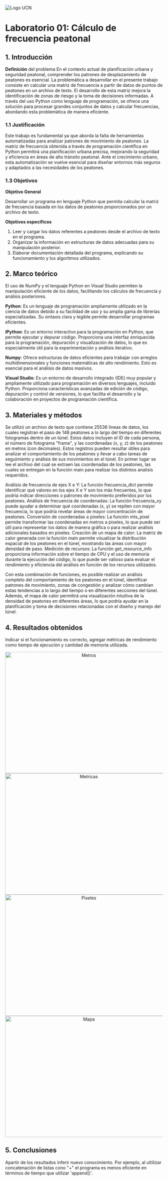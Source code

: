 ![Logo UCN](images/60x60-ucn-negro.png)
# Laboratorio 01: Cálculo de frecuencia peatonal 


## 1. Introducción 

**Definición** del problema
En el contexto actual de planificación urbana y seguridad peatonal, comprender los patrones de desplazamiento de peatones es esencial. La problemática a desarrollar en el presente trabajo consiste en calcular una matriz de frecuencia a partir de datos de puntos de peatones en un archivo de texto. El desarrollo de esta matriz mejora la identificación de zonas de riesgo y la toma de decisiones informadas. A través del uso Python como lenguaje de programación, se ofrece una solución para procesar grandes conjuntos de datos y calcular frecuencias, abordando esta problemática de manera eficiente.

### 1.1 Justificación
Este trabajo es fundamental ya que aborda la falta de herramientas automatizadas para analizar patrones de movimiento de peatones. La matriz de frecuencia obtenida a través de programación científica en Python permitirá una planificación urbana precisa, mejorando la seguridad y eficiencia en áreas de alto tránsito peatonal. Ante el crecimiento urbano, esta automatización se vuelve esencial para diseñar entornos más seguros y adaptados a las necesidades de los peatones.
### 1.3 Objetivos 

**Objetivo General**

Desarrollar un programa en lenguaje Python que permita calcular la matriz de frecuencia basada en los datos de peatones proporcionados por un archivo de texto.

**Objetivos específicos**

1. Leer y cargar los datos referentes a peatones desde el archivo de texto en el programa.
2. Organizar la información en estructuras de datos adecuadas para su manipulación posterior.
3. Elaborar documentación detallada del programa, explicando su funcionamiento y los algoritmos utilizados.

## 2. Marco teórico
El uso de NumPy y el lenguaje Python en Visual Studio permiten la manipulación eficiente de los datos, facilitando los cálculos de frecuencia y análisis posteriores.

**Python**: Es un lenguaje de programación ampliamente utilizado en la ciencia de datos debido a su facilidad de uso y su amplia gama de librerías especializadas. Su sintaxis clara y legible permite desarrollar programas eficientes.

**iPython**: Es un entorno interactivo para la programación en Python, que permite ejecutar y depurar código. Proporciona una interfaz enriquecida para la programación, depuración y visualización de datos, lo que es especialmente útil para la experimentación y análisis iterativo.

**Numpy**: Ofrece estructuras de datos eficientes para trabajar con arreglos multidimensionales y funciones matemáticas de alto rendimiento. Esto es esencial para el análisis de datos masivos.

**Visual Studio**: Es un entorno de desarrollo integrado (IDE) muy popular y ampliamente utilizado para programación en diversos lenguajes, incluido Python. Proporciona características avanzadas de edición de código, depuración y control de versiones, lo que facilita el desarrollo y la colaboración en proyectos de programación científica.

## 3. Materiales y métodos

Se utilizó un archivo de texto que contiene 25536 líneas de datos, los cuales registran el paso de 148 peatones a lo largo del tiempo en diferentes fotogramas dentro de un túnel. Estos datos incluyen el ID de cada persona, el número de fotograma "frame", y las coordenadas (x, y, z) de los peatones en metros (con decimales). Estos registros pueden resultar útiles para analizar el comportamiento de los peatones y llevar a cabo tareas de seguimiento y análisis de sus movimientos en el túnel.
En primer lugar se lee el archivo del cual se extraen las coordenadas de los peatones, las cuales se entregan en la función main para realizar los distintos analisis requeridos.

Análisis de frecuencia de ejes X e Y: La función frecuencia_dict permite identificar qué valores en los ejes X e Y son los más frecuentes, lo que podría indicar direcciones o patrones de movimiento preferidos por los peatones.
Análisis de frecuencia de coordenadas: La función frecuencia_xy puede ayudar a determinar qué coordenadas (x, y) se repiten con mayor frecuencia, lo que podría revelar áreas de mayor concentración de peatones.
Conversión de coordenadas a píxeles: La función mts_pixel permite transformar las coordenadas en metros a píxeles, lo que puede ser útil para representar los datos de manera gráfica o para realizar análisis adicionales basados en píxeles.
Creación de un mapa de calor: La matriz de calor generada con la función main permite visualizar la distribución espacial de los peatones en el túnel, mostrando las áreas con mayor densidad de paso.
Medición de recursos: La función get_resource_info proporciona información sobre el tiempo de CPU y el uso de memoria durante la ejecución del código, lo que puede ser valioso para evaluar el rendimiento y eficiencia del análisis en función de los recursos utilizados.

Con esta combinación de funciones, es posible realizar un análisis completo del comportamiento de los peatones en el túnel, identificar patrones de movimiento, zonas de congestión y analizar cómo cambian estas tendencias a lo largo del tiempo o en diferentes secciones del túnel. Además, el mapa de calor permitirá una visualización intuitiva de la densidad de peatones en diferentes áreas, lo que podría ayudar en la planificación y toma de decisiones relacionadas con el diseño y manejo del túnel.


## 4. Resultados obtenidos

Indicar si el funcionamiento es correcto, agregar métricas de rendimiento como tiempo de ejecución y cantidad de memoria utilizada.

<div align="center">
<img src="images/Metros.png" alt="Metros" width="519" height="387">
</div>

<div align="center">
<img src="images/Metricas.png" alt="Metricas" width="519" height="387">
</div>

<div align="center">
<img src="images/Pixeles.png" alt="Pixeles" width="519" height="387">
</div>

<div align="center">
<img src="images/Heatmap.png" alt="Mapa" width="519" height="387">
</div>

## 5. Conclusiones

Apartir de los resultados inferir nuevo conocimiento. Por ejemplo, al ultilizar concatenación de listas cono "+" el programa es menos eficiente en términos de tiempo que utilizar 'append()'.





